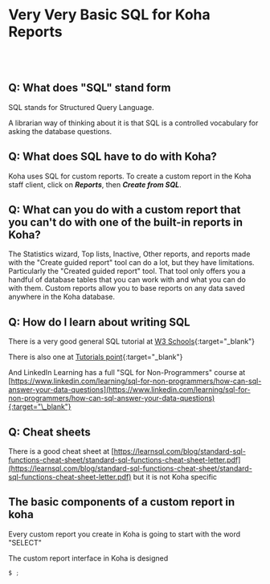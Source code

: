 # Very Very Basic SQL for Koha Reports

<br /><br />

## Q: What does "SQL" stand form

SQL stands for Structured Query Language.  

A librarian way of thinking about it is that SQL is a controlled vocabulary for asking the database questions.

## Q: What does SQL have to do with Koha?

Koha uses SQL for custom reports.  To create a custom report in the Koha staff client, click on __*Reports*__, then __*Create from SQL*__.

## Q: What can you do with a custom report that you can't do with one of the built-in reports in Koha?

The Statistics wizard, Top lists, Inactive, Other reports, and reports made with the "Create guided report" tool can do a lot, but they have limitations.  Particularly the "Created guided report" tool.  That tool only offers you a handful of database tables that you can work with and what you can do with them.  Custom reports allow you to base reports on any data saved anywhere in the Koha database.

## Q: How do I learn about writing SQL

There is a very good general SQL tutorial at [W3 Schools](https://www.w3schools.com/sql/){:target="\_blank"}

There is also one at [Tutorials point](https://www.tutorialspoint.com/sql/index.htm){:target="\_blank"}

And LinkedIn Learning has a full "SQL for Non-Programmers" course at [https://www.linkedin.com/learning/sql-for-non-programmers/how-can-sql-answer-your-data-questions](https://www.linkedin.com/learning/sql-for-non-programmers/how-can-sql-answer-your-data-questions){:target="\_blank"}

## Q: Cheat sheets

There is a good cheat sheet at [https://learnsql.com/blog/standard-sql-functions-cheat-sheet/standard-sql-functions-cheat-sheet-letter.pdf](https://learnsql.com/blog/standard-sql-functions-cheat-sheet/standard-sql-functions-cheat-sheet-letter.pdf) but it is not Koha specific

## The basic components of a custom report in koha

Every custom report you create in Koha is going to start with the word "SELECT"

The custom report interface in Koha is designed

~~~ JavaScript
$ ;
~~~
